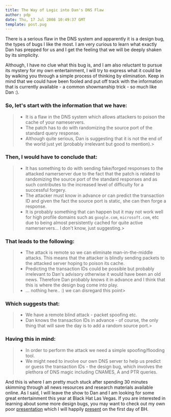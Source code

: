 ```yaml
---
title: The Way of Logic into Dan's DNS Flaw
author: pdp
date: Thu, 17 Jul 2008 10:49:37 GMT
template: post.pug
---
```


There is a serious flaw in the DNS system and apparently it is a design bug, the types of bugs I like the most. I am very curious to learn what exactly Dan has prepped for us and I get the feeling that we will be deeply shaken by its simplicity.

Although, I have no clue what this bug is, and I am also reluctant to pursue its mystery for my own entertainment, I will try to express what it could be by walking you through a simple process of thinking by elimination. Keep in mind that we could have been fooled and put off track with the information that is currently available - a common showmanship trick - so much like Dan :).

### So, let's start with the information that we have:

> * It is a flaw in the DNS system which allows attackers to poison the cache of your nameservers.
> * The patch has to do with randomizing the source port of the standard query response.
> * Although quite serious, Dan is suggesting that it is not the end of the world just yet (probably irrelevant but good to mention).> 

### Then, I would have to conclude that:

> * It has something to do with sending fake/forged responses to the attacked namerserver due to the fact that the patch is related to randomizing the source port of the standard responses and as such contributes to the increased level of difficulty for a successful forgery.
> * The attacker must know in advance or can predict the transaction ID and given the fact the source port is static, she can then forge a response.
> * It is probably something that can happen but it may not work well for high profile domains such as `google.com`, `microsoft.com`, etc due to being almost persistently cached for quite active namerservers... I don't know, just suggesting.> 

### That leads to the following:

> * The attack is remote so we can eliminate man-in-the-middle attacks. This means that the attacker is blindly sending packets to the attacked server hoping to poison its cache.
> * Predicting the transaction IDs could be possible but probably irrelevant to Dan's advisory otherwise it would have been an old news. Therefore Dan probably knows it in advance and I think that this is where the design bug come into play.
> * ... nothing here.. :) we can disregard this point> 

### Which suggests that:

> * We have a remote blind attack - packet spoofing etc.
> * Dan knows the transaction IDs in advance - of course, the only thing that will save the day is to add a random source port.> 

### Having this in mind:

> * In order to perform the attack we need a simple spoofing/flooding tool.
> * We might need to involve our own DNS server to help us predict or guess the transaction IDs - the design bug, which involves the plethora of DNS magic including CNAMES, A and PTR queries.

And this is where I am pretty much stuck after spending 30 minutes skimming through all news resources and research materials available online. As I said, I will leave the show to Dan and I am looking for some great entertainment this year at Black Hat Las Vegas. If you are interested in learning about some more design bugs, you may want to check out my own poor [presentation](http://www.blackhat.com/html/bh-usa-08/bh-usa-08-speakers.html#Petkov) which I will happily [present](http://www.blackhat.com/html/bh-usa-08/bh-usa-08-speakers.html#Petkov) on the first day of BH.
